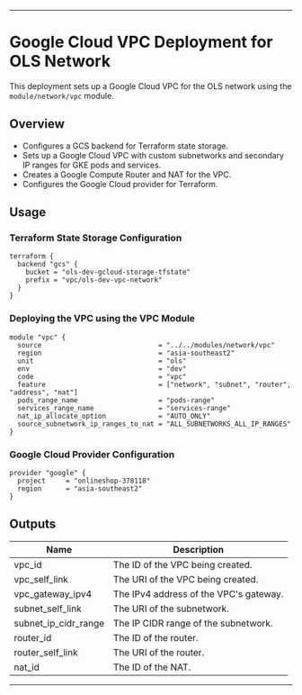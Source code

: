 
---

# Google Cloud VPC Deployment for OLS Network

This deployment sets up a Google Cloud VPC for the OLS network using the `module/network/vpc` module.

## Overview

- Configures a GCS backend for Terraform state storage.
- Sets up a Google Cloud VPC with custom subnetworks and secondary IP ranges for GKE pods and services.
- Creates a Google Compute Router and NAT for the VPC.
- Configures the Google Cloud provider for Terraform.

## Usage

### Terraform State Storage Configuration

```hcl
terraform {
  backend "gcs" {
    bucket = "ols-dev-gcloud-storage-tfstate"
    prefix = "vpc/ols-dev-vpc-network"
  }
}
```

### Deploying the VPC using the VPC Module

```hcl
module "vpc" {
  source                             = "../../modules/network/vpc"
  region                             = "asia-southeast2"
  unit                               = "ols"
  env                                = "dev"
  code                               = "vpc"
  feature                            = ["network", "subnet", "router", "address", "nat"]
  pods_range_name                    = "pods-range"
  services_range_name                = "services-range"
  nat_ip_allocate_option             = "AUTO_ONLY"
  source_subnetwork_ip_ranges_to_nat = "ALL_SUBNETWORKS_ALL_IP_RANGES"
}
```

### Google Cloud Provider Configuration

```hcl
provider "google" {
  project     = "onlineshop-378118"
  region      = "asia-southeast2"
}
```

## Outputs

| Name                 | Description                                          |
|----------------------|------------------------------------------------------|
| vpc_id               | The ID of the VPC being created.                     |
| vpc_self_link        | The URI of the VPC being created.                    |
| vpc_gateway_ipv4     | The IPv4 address of the VPC's gateway.               |
| subnet_self_link     | The URI of the subnetwork.                           |
| subnet_ip_cidr_range | The IP CIDR range of the subnetwork.                 |
| router_id            | The ID of the router.                                |
| router_self_link     | The URI of the router.                               |
| nat_id               | The ID of the NAT.                                   |

---